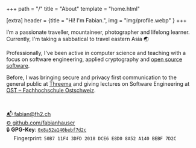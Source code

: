 +++
path = "/"
title = "About"
template = "home.html"

[extra]
header = {title = "Hi! I'm Fabian.", img = "img/profile.webp" }
+++

I’m a passionate traveller, mountaineer, photographer and lifelong learner. Currently, I'm taking a sabbatical to travel eastern Asia 🌏

Professionally, I've been active in computer science and teaching with a focus on software engineering, applied cryptography and [open source software](./projects).

Before, I was bringing secure and privacy first communication to the general public at [Threema](https://threema.ch/) and giving lectures on Software Engineering at [OST – Fachhochschule Ostschweiz](https://www.ost.ch/).

&nbsp;

[📬 fabian@fh2.ch](mailto:fabian@fh2.ch)  
[⚙️  github.com/fabianhauser](https://github.com/fabianhauser)  
🔒 **GPG-Key**: [`0x8a52a140bebf7d2c`](https://keys.openpgp.org/search?q=fabian%40fh2.ch)  
&nbsp;&nbsp;&nbsp;&nbsp;&nbsp;Fingerprint: `50B7 11F4 3DFD 2018 DCE6 E8D0 8A52 A140 BEBF 7D2C`
